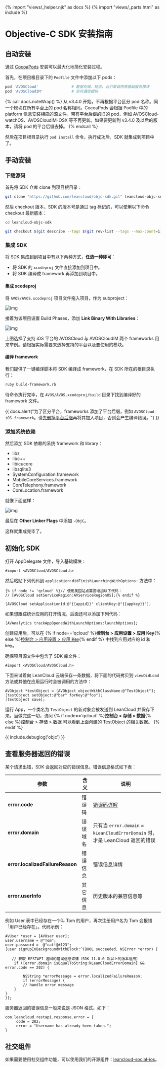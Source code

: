 {% import "views/_helper.njk" as docs %}
{% import "views/_parts.html" as include %}
# Objective-C SDK 安装指南

## 自动安装

通过 [CocoaPods](http://www.cocoapods.org) 安装可以最大化地简化安装过程。

首先，在项目根目录下的 `Podfile` 文件中添加以下 pods：

```ruby
pod 'AVOSCloud'               # 数据存储、短信、云引擎调用等基础服务模块
pod 'AVOSCloudIM'             # 实时通信模块
```

{% call docs.noteWrap() %}
从 v3.4.0 开始，不再根据平台区分 pod 名称。同一个模块在所有平台上的 pod 名称相同。CocoaPods 会根据 Podfile 中的 platform 信息安装相应的源文件。带有平台后缀的旧的 pod，例如 AVOSCloud-watchOS、AVOSCloudIM-OSX 等不再更新。如果要更新到 v3.4.0 及以后的版本，请将 pod 的平台后缀去掉。
{% endcall %}

然后在项目根目录执行 `pod install` 命令，执行成功后，SDK 就集成到项目中了。


## 手动安装

### 下载源码

首先将 SDK 仓库 clone 到项目根目录：

```sh
git clone "https://github.com/leancloud/objc-sdk.git" leancloud-objc-sdk
```

然后 checkout 版本。SDK 的版本号是通过 tag 标记的，可以使用以下命令 checkout 最新版本：

```sh
cd leancloud-objc-sdk

git checkout $(git describe --tags $(git rev-list --tags --max-count=1))
```

### 集成 SDK

将 SDK 集成到到项目中有以下两种方式，**任选一种即可**：

- 将 SDK 的 `xcodeproj` 文件直接添加到项目中。
- 将 SDK 编译成 framework 再添加到项目中。


#### 集成 xcodeproj

将 `AVOS/AVOS.xcodeproj` 项目文件拖入项目，作为 subproject：

![img](images/quick_start/ios/subproject.png)

接着为该项目设置 Build Phases，添加 **Link Binary With Libraries**：

![img](images/quick_start/ios/link-binary.png)

上图选择了支持 iOS 平台的 AVOSCloud 与 AVOSCloudIM 两个 frameworks 用来举例。请根据实际需要来选择支持的平台以及要使用的模块。

#### 编译 framework

我们提供了一键编译脚本将 SDK 编译成 framework，在 SDK 所在的根目录执行：

```sh
ruby build-framework.rb
```

待命令执行完毕，在 `AVOS/AVOS.xcodeproj/build` 目录下找到编译好的 framework 文件。

{{ docs.alert("为了区分平台，frameworks 添加了平台后缀，例如 `AVOSCloud-iOS.framework`。请<u>先删掉平台后缀</u>再将其加入项目，否则会产生编译错误。") }}

### 添加系统依赖

然后添加 SDK 依赖的系统 framework 和 library：

  * libz
  * libc++
  * libicucore
  * libsqlite3
  * SystemConfiguration.framework
  * MobileCoreServices.framework
  * CoreTelephony.framework
  * CoreLocation.framework

就像下面这样：

![img](images/quick_start/ios/system-dependency.png)

最后在 **Other Linker Flags** 中添加 `-ObjC`。

这样就集成完毕了。


## 初始化 SDK

打开 AppDelegate 文件，导入基础模块：

```objc
#import <AVOSCloud/AVOSCloud.h>
```

然后粘贴下列代码到 `application:didFinishLaunchingWithOptions:` 方法中：

```objc
{% if node != 'qcloud' %}// 使用美国站点需要增加以下代码：
// [AVOSCloud setServiceRegion:AVServiceRegionUS];{% endif %}

[AVOSCloud setApplicationId:@"{{appid}}" clientKey:@"{{appkey}}"];
```

如果想跟踪统计应用的打开情况，后面还可以添加下列代码：

```objc
[AVAnalytics trackAppOpenedWithLaunchOptions:launchOptions];
```

创建应用后，可以在 {% if node=='qcloud' %}**控制台 > 应用设置 > 应用 Key**{% else %}[控制台 > 应用设置 > 应用 Key](/app.html?appid={{appid}}#/key){% endif %} 中找到应用对应的 id 和 key。

确保项目源文件中包含了 SDK 库文件：

```objc
#import <AVOSCloud/AVOSCloud.h>
```

下面来试着向 LeanCloud 云端保存一条数据，将下面的代码拷贝到 `viewDidLoad` 方法或其他在应用运行时会被调用的方法中：

```
AVObject *testObject = [AVObject objectWithClassName:@"TestObject"];
[testObject setObject:@"bar" forKey:@"foo"];
[testObject save];
```

运行 App，一个类名为 `TestObject` 的新对象会被发送到 LeanCloud 并保存下来。当做完这一切，访问 {% if node=='qcloud' %}**控制台 > 存储 > 数据**{% else %}[控制台 > 存储 > 数据](/data.html?appid={{appid}}#/TestObject) 可以看到上面创建的 TestObject 的相关数据。
{% endif %}

{{ include.debuglog('objc') }}

## 查看服务器返回的错误

某个请求出错，SDK 会返回对应的错误信息。错误信息格式如下表：
 
 参数 | 含义 | 说明 | 
--- | --- | --- 
**error.code** | 错误码 | [错误码详解](error_code.html)
**error.domain** | 错误域名 |  只有当 `error.domain` = `kLeanCloudErrorDomain` 时，才是 LeanCloud 返回的错误
**error.localizedFailureReason** | 错误信息 | 错误信息详情
**error.userInfo** | 其它信息 | 历史版本的兼容信息等

例如 User 表中已经存在一个叫 Tom 的用户，再次注册用户名为 Tom 会报错「用户已经存在」。代码示例：

```
AVUser *user = [AVUser user];
user.username = @"Tom";
user.password =  @"cat!@#123";
[user signUpInBackgroundWithBlock:^(BOOL succeeded, NSError *error) {

   // 获取 RESTAPI 返回的错误信息详情（SDK 11.0.0 及以上的版本适用）
    if ([error.domain isEqualToString:kLeanCloudErrorDomain] && error.code == 202) {
    
    	NSString *errorMessage = error.localizedFailureReason;
    	if (errorMessage) {
        // handle error message
    }
}
}];
```

服务器返回的错误信息一般来说是 JSON 格式，如下：

```
com.leancloud.restapi.response.error = {
     code = 202;
     error = "Username has already been taken.";
}
```

## 社交组件

如果需要使用社交组件功能，可以使用我们的开源组件：[leancloud-social-ios](https://github.com/leancloud/leancloud-social-ios)。
